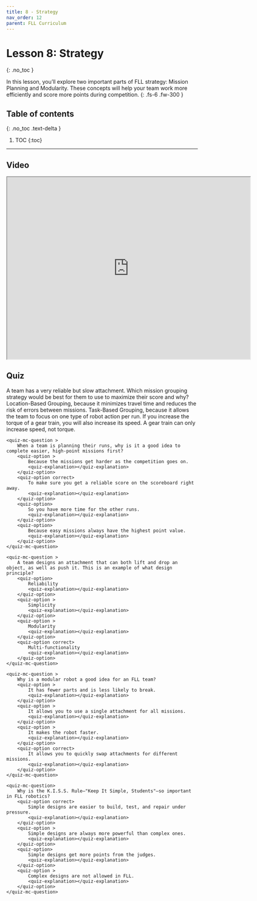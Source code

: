 ```yaml
---
title: 8 - Strategy
nav_order: 12
parent: FLL Curriculum
---
```


# Lesson 8: Strategy
{: .no_toc }

In this lesson, you’ll explore two important parts of FLL strategy: Mission Planning and Modularity. These concepts will help your team work more efficiently and score more points during competition.
{: .fs-6 .fw-300 }

## Table of contents
{: .no_toc .text-delta }

1. TOC
{:toc}

---

## Video
<iframe src="https://drive.google.com/file/d/1DuOheMVCzK-Dh7o9fzAxXcG0ZMwDyzeA/preview" width="640" height="480" allow="autoplay"></iframe>

## Quiz
<content-quiz>
    <quiz-mc-question >
        A team has a very reliable but slow attachment. Which mission grouping strategy would be best for them to use to maximize their score and why?
        <quiz-option>
            Location-Based Grouping, because it minimizes travel time and reduces the risk of errors between missions.
            <quiz-explanation></quiz-explanation>
        </quiz-option>
        <quiz-option >
            Task-Based Grouping, because it allows the team to focus on one type of robot action per run.
            <quiz-explanation></quiz-explanation>
        </quiz-option>
        <quiz-option correct >
            If you increase the torque of a gear train, you will also increase its speed.
            <quiz-explanation></quiz-explanation>
        </quiz-option>
        <quiz-option>
            A gear train can only increase speed, not torque.
            <quiz-explanation></quiz-explanation>
        </quiz-option>
    </quiz-mc-question>

    <quiz-mc-question >
        When a team is planning their runs, why is it a good idea to complete easier, high-point missions first?
        <quiz-option >
            Because the missions get harder as the competition goes on.
            <quiz-explanation></quiz-explanation>
        </quiz-option>
        <quiz-option correct>
            To make sure you get a reliable score on the scoreboard right away.
            <quiz-explanation></quiz-explanation>
        </quiz-option>
        <quiz-option>
            So you have more time for the other runs.       
            <quiz-explanation></quiz-explanation>
        </quiz-option>
        <quiz-option>
            Because easy missions always have the highest point value.
            <quiz-explanation></quiz-explanation>
        </quiz-option>
    </quiz-mc-question>

    <quiz-mc-question >
        A team designs an attachment that can both lift and drop an object, as well as push it. This is an example of what design principle?
        <quiz-option>
            Reliability
            <quiz-explanation></quiz-explanation>
        </quiz-option>
        <quiz-option >
            Simplicity
            <quiz-explanation></quiz-explanation>
        </quiz-option>
        <quiz-option >
            Modularity  
            <quiz-explanation></quiz-explanation>
        </quiz-option>
        <quiz-option correct>
            Multi-functionality
            <quiz-explanation></quiz-explanation>
        </quiz-option>
    </quiz-mc-question>

    <quiz-mc-question >
        Why is a modular robot a good idea for an FLL team?
        <quiz-option >
            It has fewer parts and is less likely to break.
            <quiz-explanation></quiz-explanation>
        </quiz-option>
        <quiz-option >
            It allows you to use a single attachment for all missions.
            <quiz-explanation></quiz-explanation>
        </quiz-option>
        <quiz-option >
            It makes the robot faster.
            <quiz-explanation></quiz-explanation>
        </quiz-option>
        <quiz-option correct>
            It allows you to quickly swap attachments for different missions.
            <quiz-explanation></quiz-explanation>
        </quiz-option>
    </quiz-mc-question>

    <quiz-mc-question>
        Why is the K.I.S.S. Rule—"Keep It Simple, Students"—so important in FLL robotics?
        <quiz-option correct>
            Simple designs are easier to build, test, and repair under pressure.
            <quiz-explanation></quiz-explanation>
        </quiz-option>
        <quiz-option >
            Simple designs are always more powerful than complex ones.
            <quiz-explanation></quiz-explanation>
        </quiz-option>
        <quiz-option>
            Simple designs get more points from the judges.
            <quiz-explanation></quiz-explanation>
        </quiz-option>
        <quiz-option >
            Complex designs are not allowed in FLL.
            <quiz-explanation></quiz-explanation>
        </quiz-option>
    </quiz-mc-question>
</content-quiz>

